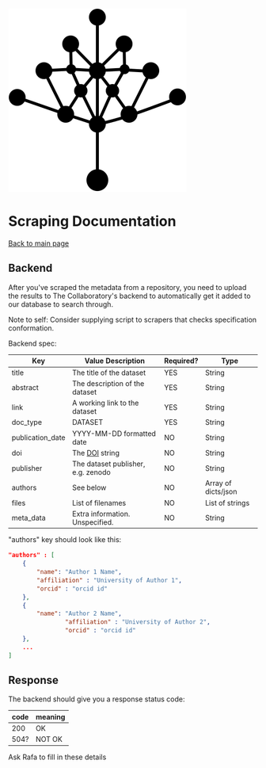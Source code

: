 ![](../semanticsearch/logo.svg)

# Scraping Documentation
[Back to main page](index.html)

## Backend
After you've scraped the metadata from a repository, you need to upload the results to The Collaboratory's backend to automatically get it added to our database to search through.

Note to self: Consider supplying script to scrapers that checks specification conformation.

Backend spec:

| Key      | Value Description | Required? | Type |
| ----------- | -----------    | -----------  | ----------- |
| title      | The title of the dataset          | YES | String |
| abstract   | The description of the dataset           | YES | String|
| link | A working link to the dataset | YES | String |
| doc_type | DATASET | YES | String |
| publication_date | YYYY-MM-DD formatted date | NO | String |
| doi | The [DOI](https://www.doi.org/) string | NO | String |
| publisher | The dataset publisher, e.g. zenodo | NO | String |
| authors | See below | NO | Array of dicts/json |
| files | List of filenames | NO | List of strings |
| meta_data | Extra information. Unspecified. | NO | String |

"authors" key should look like this:

```json
"authors" : [
	{
		"name": "Author 1 Name",
		"affiliation" : "University of Author 1",
		"orcid" : "orcid id"
	},
	{
		"name":	"Author	2 Name",
                "affiliation" :	"University of Author 2",
                "orcid"	: "orcid id"
	},
	...
]
```

## Response
The backend should give you a response status code:

| code | meaning |
| --- | --- |
| 200 | OK |
| 504? | NOT OK |

Ask Rafa to fill in these details